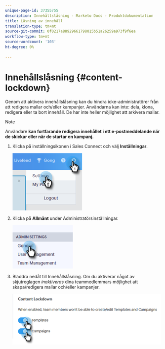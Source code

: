 ```yaml
---
unique-page-id: 37355755
description: Innehållslåsning - Marketo Docs - Produktdokumentation
title: Låsning av innehåll
translation-type: tm+mt
source-git-commit: 0f0217a88929661798015b51a26259a973f9f6ea
workflow-type: tm+mt
source-wordcount: '103'
ht-degree: 0%

---
```



# Innehållslåsning {#content-lockdown}

Genom att aktivera innehållslåsning kan du hindra icke-administratörer från att redigera mallar och/eller kampanjer. Användarna kan inte: dela, klona, redigera eller ta bort innehåll. De har inte heller möjlighet att arkivera mallar.

>[!NOTE]
>
>Användare **kan fortfarande redigera innehållet i ett e-postmeddelande när de skickar eller när de startar en kampanj.**

1. Klicka på inställningsikonen i Sales Connect och välj **Inställningar**.

   ![](assets/one-4.png)

1. Klicka på **Allmänt** under Administratörsinställningar.

   ![](assets/two-4.png)

1. Bläddra nedåt till Innehållslåsning. Om du aktiverar något av skjutreglagen _inaktiveras_ dina teammedlemmars möjlighet att skapa/redigera mallar och/eller kampanjer.

   ![](assets/three-4.png)
